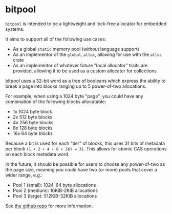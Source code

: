 # bitpool

`bitpool` is intended to be a lightweight and lock-free allocator for embedded systems.

It aims to support all of the following use cases:

* As a global `static` memory pool (without language support)
* As an implementor of the `global_alloc`, allowing for use with the `alloc` crate
* As an implementor of whatever future "local allocator" traits are provided, allowing it to be used as a custom allocator for collections

bitpool uses a 32-bit word as a tree of booleans which express the ability to break a page into blocks ranging up to 5 power-of-two allocations.

For example, when using a 1024 byte "page", you could have any combination of the following blocks allocatable:

* 1x 1024 byte block
* 2x 512 byte blocks
* 4x 256 byte blocks
* 8x 128 byte blocks
* 16x 64 byte blocks

Because a bit is used for each "tier" of blocks, this uses 31 bits of metadata per block `(1 + 2 + 4 + 8 + 16) = 31`. This allows for atomic CAS operations on each block metadata word.

In the future, it should be possible for users to choose any power-of-two as the page size, meaning you could have two (or more) pools that cover a wider range, e.g.:

* Pool 1 (small): 1024-64 byte allocations
* Pool 2 (medium): 16KiB-2KiB allocations
* Pool 3 (large): 512KiB-32KiB allocations

See [the github repo](https://github.com/jamesmunns/bitpool) for more information.
